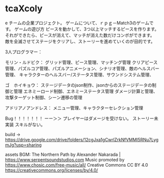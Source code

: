 # tcaXcoly
e チームの企業プロジェクト。
ゲームについて、ｒｐｇ－Match3のゲームです。
ゲームの遊び方
ピースを動かして、3つ以上マッチするピースを作ります。それができたら、ピースが消えて、マッチが消えた数だけコンボができます。
敵を全滅させてステージをクリアし、ストーリーを進めていくのが目的です。

3人プログラマー：

モリン・ルドビク：
グリッド管理、ピース管理、マッチング管理
クリアピース管理、パズルコア管理、パズルアニメーション、シナリオ管理、敵のヘルスバー管理、
キャラクターのヘルスバー/ステータス管理、サウンドシステム管理、

ゴ　ホイキョウ：
ステージデータのjson制作、jsonからのステージデータの制御と管理
エネミーロード制御、エネミーステータス管理
ダメージ計算と管理、攻撃ターゲット制御、シーン遷移の管理

アドリアノアンドレス：
メニュー管理、キャラクターセレクション管理


Bug！！！！！！！
ーー＞＞
プレイヤーはダメージを受けない。
ストーリー未実装
スキルがない。


build -> https://drive.google.com/drive/folders/12cgJxa1gCwrlZrkNfVMMI5RNu7LygmJg?usp=sharing




assets BGM:
The Northern Path by Alexander Nakarada | https://www.serpentsoundstudios.com
Music promoted by https://www.chosic.com/free-music/all/
Creative Commons CC BY 4.0
https://creativecommons.org/licenses/by/4.0/
 

